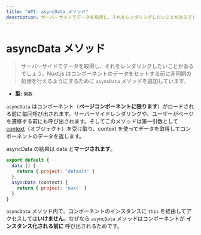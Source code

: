 ```yaml
---
title: "API: asyncData メソッド"
description: サーバーサイドでデータを取得し、それをレンダリングしたいことがあるでしょう。Nuxt.js はコンポーネントのデータをセットする前に非同期の処理を行えるようにするために `asyncData` メソッドを追加しています。
---
```


# asyncData メソッド

> サーバーサイドでデータを取得し、それをレンダリングしたいことがあるでしょう。Nuxt.js はコンポーネントのデータをセットする前に非同期の処理を行えるようにするために `asyncData` メソッドを追加しています。

- **型:** `関数`

`asyncData` はコンポーネント（**ページコンポーネントに限ります**）がロードされる前に毎回呼び出されます。サーバーサイドレンダリングや、ユーザーがページを遷移する前にも呼び出されます。そしてこのメソッドは第一引数として [context](/api/context)（オブジェクト）を受け取り、context を使ってデータを取得してコンポーネントのデータを返します。

asyncData の結果は data と**マージされます**。

```js
export default {
  data () {
    return { project: 'default' }
  },
  asyncData (context) {
    return { project: 'nuxt' }
  }
}
```

<div class="Alert Alert--orange">

`asyncData` メソッド内で、コンポーネントのインスタンスに `this` を経由してアクセスしては**いけません**。なぜなら `asyncData` メソッドはコンポーネントが **インスタンス化される前に** 呼び出されるためです。

</div>
